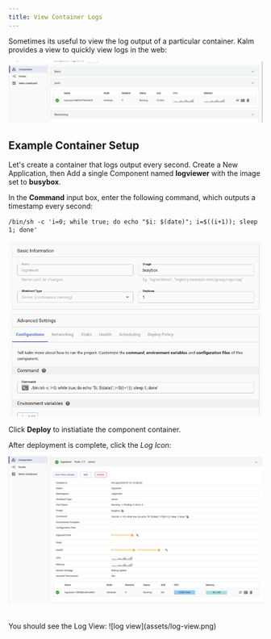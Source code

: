 ```yaml
---
title: View Container Logs
---
```


Sometimes its useful to view the log output of a particular container. Kalm provides a view to quickly view logs in the web:

![log button](assets/log-button.png)

## Example Container Setup

Let's create a container that logs output every second. Create a New Application, then Add a single Component named **logviewer** with the image set to **busybox**.

In the **Command** input box, enter the following command, which outputs a timestamp every second:

```
/bin/sh -c 'i=0; while true; do echo "$i: $(date)"; i=$((i+1)); sleep 1; done'
```

![log component](assets/log-component.png)

Click **Deploy** to instiatiate the component container.

After deployment is complete, click the _Log Icon_:

![log button example](assets/log-button-example.png)

<br>
You should see the Log View:
![log view](assets/log-view.png)
